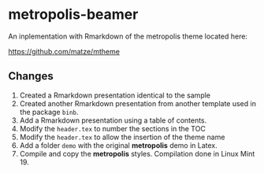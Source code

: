 # metropolis-beamer

An inplementation with Rmarkdown of the metropolis theme located here:

https://github.com/matze/mtheme

## Changes

1. Created a Rmarkdown presentation identical to the sample
2. Created another Rmarkdown presentation from another template used in the package `binb`.
3. Add a Rmarkdown presentation using a table of contents.
3. Modify the `header.tex` to number the sections in the TOC
4. Modify the `header.tex` to allow the insertion of the theme name
5. Add a folder `demo` with the original **metropolis** demo in Latex.
6. Compile and copy the **metropolis** styles. Compilation done in Linux Mint 19.

